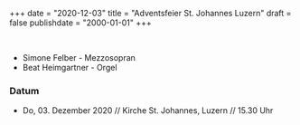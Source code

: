 ﻿﻿+++
date = "2020-12-03"
title = "Adventsfeier St. Johannes Luzern"
draft = false
publishdate = "2000-01-01"
+++

<br>

* Simone Felber - Mezzosopran
* Beat Heimgartner - Orgel


### Datum

* Do, 03. Dezember 2020 // Kirche St. Johannes, Luzern // 15.30 Uhr

